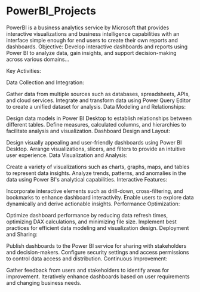 # PowerBI_Projects
PowerBI is a business analytics service by Microsoft that provides interactive visualizations and business intelligence capabilities with an interface simple enough for end users to create their own reports and dashboards.
Objective:
Develop interactive dashboards and reports using Power BI to analyze data, gain insights, and support decision-making across various domains...

Key Activities:

Data Collection and Integration:

Gather data from multiple sources such as databases, spreadsheets, APIs, and cloud services.
Integrate and transform data using Power Query Editor to create a unified dataset for analysis.
Data Modeling and Relationships:

Design data models in Power BI Desktop to establish relationships between different tables.
Define measures, calculated columns, and hierarchies to facilitate analysis and visualization.
Dashboard Design and Layout:

Design visually appealing and user-friendly dashboards using Power BI Desktop.
Arrange visualizations, slicers, and filters to provide an intuitive user experience.
Data Visualization and Analysis:

Create a variety of visualizations such as charts, graphs, maps, and tables to represent data insights.
Analyze trends, patterns, and anomalies in the data using Power BI's analytical capabilities.
Interactive Features:

Incorporate interactive elements such as drill-down, cross-filtering, and bookmarks to enhance dashboard interactivity.
Enable users to explore data dynamically and derive actionable insights.
Performance Optimization:

Optimize dashboard performance by reducing data refresh times, optimizing DAX calculations, and minimizing file size.
Implement best practices for efficient data modeling and visualization design.
Deployment and Sharing:

Publish dashboards to the Power BI service for sharing with stakeholders and decision-makers.
Configure security settings and access permissions to control data access and distribution.
Continuous Improvement:

Gather feedback from users and stakeholders to identify areas for improvement.
Iteratively enhance dashboards based on user requirements and changing business needs.
